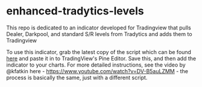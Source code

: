 # enhanced-tradytics-levels
This repo is dedicated to an indicator developed for Tradingview that pulls Dealer, Darkpool, and standard S/R levels from Tradytics and adds them to Tradingview

To use this indicator, grab the latest copy of the script which can be found [here](https://raw.githubusercontent.com/kfatkin/enhanced-tradytics-levels/main/levels_script.tps) and paste it in to TradingView's Pine Editor. Save this, and then add the indicator to your charts. For more detailed instructions, see the video by @kfatkin here - https://www.youtube.com/watch?v=DV-B5auLZMM - the process is basically the same, just with a different script.
